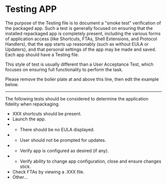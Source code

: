 # Testing APP

The purpose of the Testing file is to document a "smoke test" verification of the packaged app.  Such a test is generally focused on ensuring that the installed repackaged app is completely present, including the various forms of application access (like Shortcuts, FTAs, Shell Extensions, and Protocol Handlers), that the app starts up reasonably (such as without EULA or Updaters), and that personal settings of the app may be made and saved.  Each app should have a Testing file.

This style of test is usually different than a User Acceptance Test, which focuses on ensuring full functionality to perform the task. 

Please remove the boiler plate at and above this line, then edit the example below.
_____


The following tests should be considered to determine the application fidelity when repackaging.

* XXX shortcuts should be present.
* Launch the app.
* * There should be no EULA displayed.
* * User should not be prompted for updates.
* * Verify app is configured as desired (if any).
* * Verify ability to change app configuration, close and ensure changes stick.
* Check FTAs by viewing a .XXX file.
* Other...
